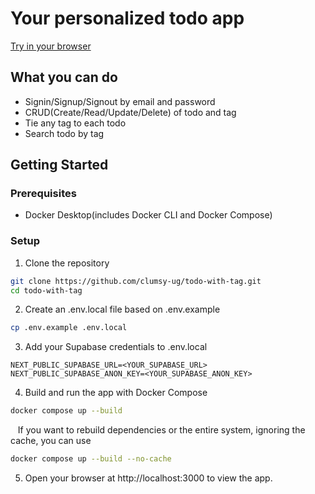 # Your personalized todo app

[Try in your browser](link)

## What you can do
- Signin/Signup/Signout by email and password
- CRUD(Create/Read/Update/Delete) of todo and tag 
- Tie any tag to each todo
- Search todo by tag

## Getting Started

### Prerequisites
- Docker Desktop(includes Docker CLI and Docker Compose)

### Setup

1. Clone the repository
```bash
git clone https://github.com/clumsy-ug/todo-with-tag.git
cd todo-with-tag
```

2. Create an .env.local file based on .env.example
```bash
cp .env.example .env.local
```

3. Add your Supabase credentials to .env.local
```
NEXT_PUBLIC_SUPABASE_URL=<YOUR_SUPABASE_URL>
NEXT_PUBLIC_SUPABASE_ANON_KEY=<YOUR_SUPABASE_ANON_KEY>
```

4. Build and run the app with Docker Compose
```bash
docker compose up --build
```

&nbsp;&nbsp;&nbsp;If you want to rebuild dependencies or the entire system, ignoring the cache, you can use
```bash
docker compose up --build --no-cache
```

5. Open your browser at http://localhost:3000 to view the app.
